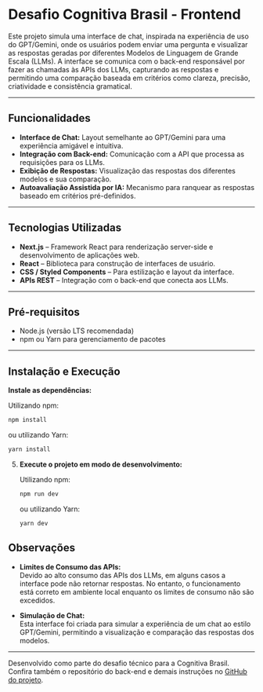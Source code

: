 # Desafio Cognitiva Brasil - Frontend

Este projeto simula uma interface de chat, inspirada na experiência de uso do GPT/Gemini, onde os usuários podem enviar uma pergunta e visualizar as respostas geradas por diferentes Modelos de Linguagem de Grande Escala (LLMs). A interface se comunica com o back-end responsável por fazer as chamadas às APIs dos LLMs, capturando as respostas e permitindo uma comparação baseada em critérios como clareza, precisão, criatividade e consistência gramatical.

---

## Funcionalidades

- **Interface de Chat:** Layout semelhante ao GPT/Gemini para uma experiência amigável e intuitiva.
- **Integração com Back-end:** Comunicação com a API que processa as requisições para os LLMs.
- **Exibição de Respostas:** Visualização das respostas dos diferentes modelos e sua comparação.
- **Autoavaliação Assistida por IA:** Mecanismo para ranquear as respostas baseado em critérios pré-definidos.

---

## Tecnologias Utilizadas

- **Next.js** – Framework React para renderização server-side e desenvolvimento de aplicações web.
- **React** – Biblioteca para construção de interfaces de usuário.
- **CSS / Styled Components** – Para estilização e layout da interface.
- **APIs REST** – Integração com o back-end que conecta aos LLMs.

---

## Pré-requisitos

- Node.js (versão LTS recomendada)
- npm ou Yarn para gerenciamento de pacotes

---

## Instalação e Execução

**Instale as dependências:**

   Utilizando npm:
   ```bash
   npm install
   ```
   ou utilizando Yarn:
   ```bash
   yarn install
   ```

5. **Execute o projeto em modo de desenvolvimento:**

   Utilizando npm:
   ```bash
   npm run dev
   ```
   ou utilizando Yarn:
   ```bash
   yarn dev
   ```

## Observações

- **Limites de Consumo das APIs:**  
  Devido ao alto consumo das APIs dos LLMs, em alguns casos a interface pode não retornar respostas. No entanto, o funcionamento está correto em ambiente local enquanto os limites de consumo não são excedidos.
  
- **Simulação de Chat:**  
  Esta interface foi criada para simular a experiência de um chat ao estilo GPT/Gemini, permitindo a visualização e comparação das respostas dos modelos.

---

Desenvolvido como parte do desafio técnico para a Cognitiva Brasil.  
Confira também o repositório do back-end e demais instruções no [GitHub do projeto](https://github.com/MatheusGODZILLA/desafio-cognitiva-llm).

